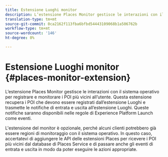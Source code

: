```yaml
---
title: Estensione Luoghi monitor
description: L’estensione Places Monitor gestisce le interazioni con il sistema operativo per registrare e monitorare i POI più vicini all’utente.
translation-type: tm+mt
source-git-commit: 0ca2162f113fba6bfbd54443109068b1a506762b
workflow-type: tm+mt
source-wordcount: '146'
ht-degree: 0%

---
```



# Estensione Luoghi monitor {#places-monitor-extension}

L’estensione Places Monitor gestisce le interazioni con il sistema operativo per registrare e monitorare i POI più vicini all’utente. Questa estensione recupera i POI che devono essere registrati dall’estensione Luoghi e trasmette le notifiche di entrata e uscita all’estensione Luoghi. Queste notifiche saranno disponibili nelle regole di Experience Platform Launch come eventi.

L&#39;estensione del monitor è opzionale, perché alcuni clienti potrebbero già essere regioni di monitoraggio con il sistema operativo. In questo caso, accertatevi di aggiungere le API delle estensioni Places per ricevere i POI più vicini dal database di Places Service e di passare anche gli eventi di entrata e uscita in modo da poter eseguire le azioni appropriate.
